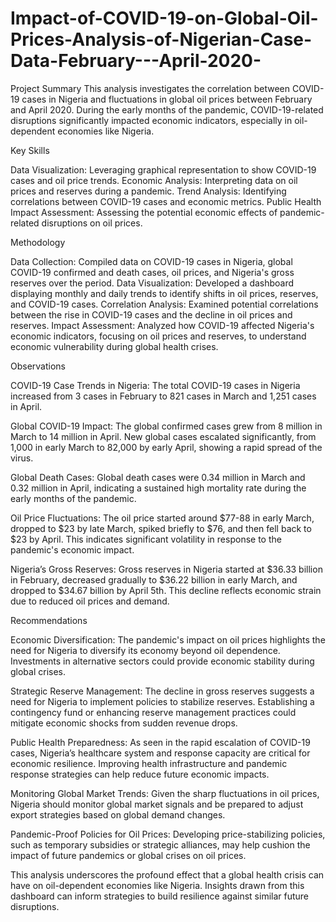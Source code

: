 # Impact-of-COVID-19-on-Global-Oil-Prices-Analysis-of-Nigerian-Case-Data-February---April-2020-
Project Summary This analysis investigates the correlation between COVID-19 cases in Nigeria and fluctuations in global oil prices between February and April 2020. During the early months of the pandemic, COVID-19-related disruptions significantly impacted economic indicators, especially in oil-dependent economies like Nigeria.


Key Skills

Data Visualization: Leveraging graphical representation to show COVID-19 cases and oil price trends.
Economic Analysis: Interpreting data on oil prices and reserves during a pandemic.
Trend Analysis: Identifying correlations between COVID-19 cases and economic metrics.
Public Health Impact Assessment: Assessing the potential economic effects of pandemic-related disruptions on oil prices.

Methodology

Data Collection: Compiled data on COVID-19 cases in Nigeria, global COVID-19 confirmed and death cases, oil prices, and Nigeria's gross reserves over the period.
Data Visualization: Developed a dashboard displaying monthly and daily trends to identify shifts in oil prices, reserves, and COVID-19 cases.
Correlation Analysis: Examined potential correlations between the rise in COVID-19 cases and the decline in oil prices and reserves.
Impact Assessment: Analyzed how COVID-19 affected Nigeria's economic indicators, focusing on oil prices and reserves, to understand economic vulnerability during global health crises.

Observations

COVID-19 Case Trends in Nigeria:
The total COVID-19 cases in Nigeria increased from 3 cases in February to 821 cases in March and 1,251 cases in April.

Global COVID-19 Impact:
The global confirmed cases grew from 8 million in March to 14 million in April.
New global cases escalated significantly, from 1,000 in early March to 82,000 by early April, showing a rapid spread of the virus.

Global Death Cases:
Global death cases were 0.34 million in March and 0.32 million in April, indicating a sustained high mortality rate during the early months of the pandemic.

Oil Price Fluctuations:
The oil price started around $77-88 in early March, dropped to $23 by late March, spiked briefly to $76, and then fell back to $23 by April. This indicates significant volatility in response to the pandemic's economic impact.

Nigeria’s Gross Reserves:
Gross reserves in Nigeria started at $36.33 billion in February, decreased gradually to $36.22 billion in early March, and dropped to $34.67 billion by April 5th. This decline reflects economic strain due to reduced oil prices and demand.


Recommendations

Economic Diversification:
The pandemic's impact on oil prices highlights the need for Nigeria to diversify its economy beyond oil dependence. Investments in alternative sectors could provide economic stability during global crises.

Strategic Reserve Management:
The decline in gross reserves suggests a need for Nigeria to implement policies to stabilize reserves. Establishing a contingency fund or enhancing reserve management practices could mitigate economic shocks from sudden revenue drops.

Public Health Preparedness:
As seen in the rapid escalation of COVID-19 cases, Nigeria’s healthcare system and response capacity are critical for economic resilience. Improving health infrastructure and pandemic response strategies can help reduce future economic impacts.

Monitoring Global Market Trends:
Given the sharp fluctuations in oil prices, Nigeria should monitor global market signals and be prepared to adjust export strategies based on global demand changes.

Pandemic-Proof Policies for Oil Prices:
Developing price-stabilizing policies, such as temporary subsidies or strategic alliances, may help cushion the impact of future pandemics or global crises on oil prices.


This analysis underscores the profound effect that a global health crisis can have on oil-dependent economies like Nigeria. Insights drawn from this dashboard can inform strategies to build resilience against similar future disruptions.
